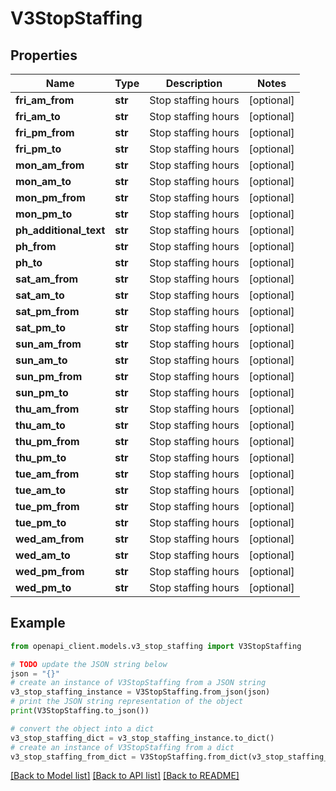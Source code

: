 # V3StopStaffing


## Properties

Name | Type | Description | Notes
------------ | ------------- | ------------- | -------------
**fri_am_from** | **str** | Stop staffing hours | [optional] 
**fri_am_to** | **str** | Stop staffing hours | [optional] 
**fri_pm_from** | **str** | Stop staffing hours | [optional] 
**fri_pm_to** | **str** | Stop staffing hours | [optional] 
**mon_am_from** | **str** | Stop staffing hours | [optional] 
**mon_am_to** | **str** | Stop staffing hours | [optional] 
**mon_pm_from** | **str** | Stop staffing hours | [optional] 
**mon_pm_to** | **str** | Stop staffing hours | [optional] 
**ph_additional_text** | **str** | Stop staffing hours | [optional] 
**ph_from** | **str** | Stop staffing hours | [optional] 
**ph_to** | **str** | Stop staffing hours | [optional] 
**sat_am_from** | **str** | Stop staffing hours | [optional] 
**sat_am_to** | **str** | Stop staffing hours | [optional] 
**sat_pm_from** | **str** | Stop staffing hours | [optional] 
**sat_pm_to** | **str** | Stop staffing hours | [optional] 
**sun_am_from** | **str** | Stop staffing hours | [optional] 
**sun_am_to** | **str** | Stop staffing hours | [optional] 
**sun_pm_from** | **str** | Stop staffing hours | [optional] 
**sun_pm_to** | **str** | Stop staffing hours | [optional] 
**thu_am_from** | **str** | Stop staffing hours | [optional] 
**thu_am_to** | **str** | Stop staffing hours | [optional] 
**thu_pm_from** | **str** | Stop staffing hours | [optional] 
**thu_pm_to** | **str** | Stop staffing hours | [optional] 
**tue_am_from** | **str** | Stop staffing hours | [optional] 
**tue_am_to** | **str** | Stop staffing hours | [optional] 
**tue_pm_from** | **str** | Stop staffing hours | [optional] 
**tue_pm_to** | **str** | Stop staffing hours | [optional] 
**wed_am_from** | **str** | Stop staffing hours | [optional] 
**wed_am_to** | **str** | Stop staffing hours | [optional] 
**wed_pm_from** | **str** | Stop staffing hours | [optional] 
**wed_pm_to** | **str** | Stop staffing hours | [optional] 

## Example

```python
from openapi_client.models.v3_stop_staffing import V3StopStaffing

# TODO update the JSON string below
json = "{}"
# create an instance of V3StopStaffing from a JSON string
v3_stop_staffing_instance = V3StopStaffing.from_json(json)
# print the JSON string representation of the object
print(V3StopStaffing.to_json())

# convert the object into a dict
v3_stop_staffing_dict = v3_stop_staffing_instance.to_dict()
# create an instance of V3StopStaffing from a dict
v3_stop_staffing_from_dict = V3StopStaffing.from_dict(v3_stop_staffing_dict)
```
[[Back to Model list]](../README.md#documentation-for-models) [[Back to API list]](../README.md#documentation-for-api-endpoints) [[Back to README]](../README.md)


